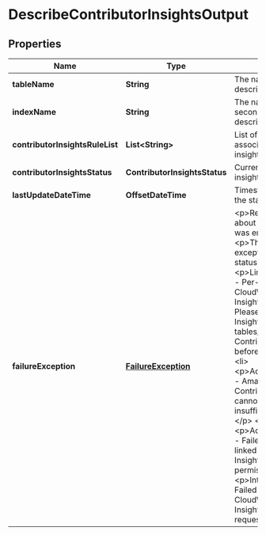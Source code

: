 

# DescribeContributorInsightsOutput


## Properties

| Name | Type | Description | Notes |
|------------ | ------------- | ------------- | -------------|
|**tableName** | **String** | The name of the table being described. |  [optional] |
|**indexName** | **String** | The name of the global secondary index being described. |  [optional] |
|**contributorInsightsRuleList** | **List&lt;String&gt;** | List of names of the associated contributor insights rules. |  [optional] |
|**contributorInsightsStatus** | **ContributorInsightsStatus** | Current status of contributor insights. |  [optional] |
|**lastUpdateDateTime** | **OffsetDateTime** | Timestamp of the last time the status was changed. |  [optional] |
|**failureException** | [**FailureException**](FailureException.md) | &lt;p&gt;Returns information about the last failure that was encountered.&lt;/p&gt; &lt;p&gt;The most common exceptions for a FAILED status are:&lt;/p&gt; &lt;ul&gt; &lt;li&gt; &lt;p&gt;LimitExceededException - Per-account Amazon CloudWatch Contributor Insights rule limit reached. Please disable Contributor Insights for other tables/indexes OR disable Contributor Insights rules before retrying.&lt;/p&gt; &lt;/li&gt; &lt;li&gt; &lt;p&gt;AccessDeniedException - Amazon CloudWatch Contributor Insights rules cannot be modified due to insufficient permissions.&lt;/p&gt; &lt;/li&gt; &lt;li&gt; &lt;p&gt;AccessDeniedException - Failed to create service-linked role for Contributor Insights due to insufficient permissions.&lt;/p&gt; &lt;/li&gt; &lt;li&gt; &lt;p&gt;InternalServerError - Failed to create Amazon CloudWatch Contributor Insights rules. Please retry request.&lt;/p&gt; &lt;/li&gt; &lt;/ul&gt; |  [optional] |




